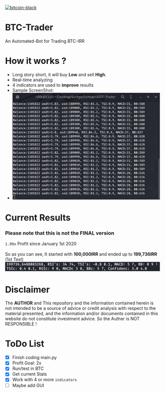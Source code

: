 [![bitcoin-black](https://github.com/Ximi1970/Donate/blob/master/bitcoin-donate-black.png)](https://www.blockchain.com/btc/address/1LQKZHNSzBZeEc7tkdz3McpQkJDsreaHLN)
# BTC-Trader
An Automated-Bot for Trading BTC-IRR
# How it works ?
- Long story short, it will buy **Low** and sell **High**.
- Real-time analyzing
- 4 indicators are used to **improve** results
- Sample ScreenShot:
- <img src="imgs/run.png">
# Current Results
### Please note that this is not the FINAL version
`1.99x` Profit since January 1st 2020
<br>
<br>
So as you can see, It started with **100,000IRR** and ended up to **199,736IRR** (1st Test)
<img src="imgs/test1.png">
# Disclaimer
The **AUTHOR** and This repository and the information contained herein is not intended to be a source of advice or credit analysis with respect to the material presented, and the information and/or documents contained in this website do not constitute investment advice. So the Auther is NOT RESPONSIBLE !
# ToDo List
- [X] Finish coding main.py
- [X] Profit Goal: 2x
- [X] Run/test in BTC
- [X] Get current Stats
- [X] Work with 4 or more `indicators`
- [ ] Maybe add GUI
